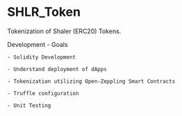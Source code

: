 # SHLR_Token

Tokenization of Shaler (ERC20) Tokens. 


Development - Goals

	- Solidity Development

	- Understand deployment of dApps
	
	- Tokenization utilizing Open-Zeppling Smart Contracts

	- Truffle configuration 

	- Unit Testing

